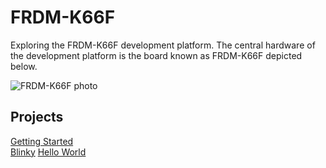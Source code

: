 # FRDM-K66F

Exploring the FRDM-K66F development platform. The central hardware of the development platform is the board known as FRDM-K66F depicted below.

![FRDM-K66F photo](https://media.digikey.com/Photos/NXP%20Semi%20Photos/MFG_FRDM-K66F.jpg)

## Projects

[Getting Started](./projects/p01-getting-started/p01-readme.md)  
[Blinky](./projects/p02-blinky/p02-readme.md)
[Hello World](./projects/p04-hello-world/p04-readme.md)  

